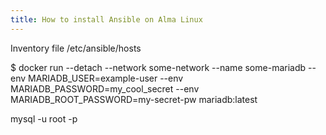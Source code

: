 ```yaml
---
title: How to install Ansible on Alma Linux
---
```

Inventory file /etc/ansible/hosts

$ docker run --detach --network some-network --name some-mariadb --env MARIADB_USER=example-user --env MARIADB_PASSWORD=my_cool_secret --env MARIADB_ROOT_PASSWORD=my-secret-pw  mariadb:latest


mysql -u root -p